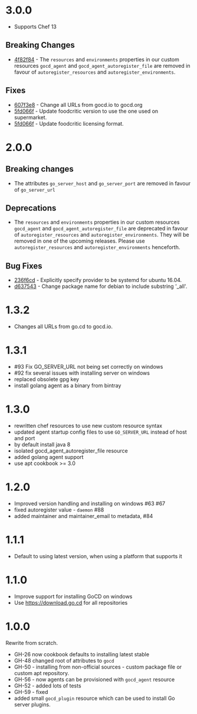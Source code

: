 # 3.0.0

* Supports Chef 13

## Breaking Changes

* [4f82f84](https://github.com/gocd/go-cookbook/commit/4f82f84) - The `resources` and `environments` properties in our custom resources `gocd_agent` and `gocd_agent_autoregister_file` are removed in favour of `autoregister_resources` and `autoregister_environments`.

## Fixes

* [607f3e8](https://github.com/gocd/go-cookbook/commit/607f3e8) - Change all URLs from gocd.io to gocd.org
* [5fd066f](https://github.com/gocd/go-cookbook/commit/5fd066f) - Update foodcritic version to use the one used on supermarket.
* [5fd066f](https://github.com/gocd/go-cookbook/commit/5fd066f) - Update foodcritic licensing format.

# 2.0.0

## Breaking changes

* The attributes `go_server_host` and `go_server_port` are removed in favour of `go_server_url`

## Deprecations

* The `resources` and `environments` properties in our custom resources `gocd_agent` and `gocd_agent_autoregister_file` are deprecated in favour of `autoregister_resources` and `autoregister_environments`.
They will be removed in one of the upcoming releases. Please use `autoregister_resources` and `autoregister_environments` henceforth. 

## Bug Fixes

* [236f6cd](https://github.com/gocd/go-cookbook/commit/236f6cd) - Explicitly specify provider to be systemd for ubuntu 16.04.
* [d637543](https://github.com/gocd/go-cookbook/commit/d637543) - Change package name for debian to include substring '_all'.


# 1.3.2

* Changes all URLs from go.cd to gocd.io.

# 1.3.1

 * #93 Fix GO_SERVER_URL not being set correctly on windows
 * #92 fix several issues with installing server on windows
 * replaced obsolete gpg key
 * install golang agent as a binary from bintray

# 1.3.0

 * rewritten chef resources to use new custom resource syntax
 * updated agent startup config files to use `GO_SERVER_URL` instead of host and port
 * by default install java 8
 * isolated gocd_agent_autoregister_file resource
 * added golang agent support
 * use apt cookbook >= 3.0

# 1.2.0

 * Improved version handling and installing on windows #63 #67
 * fixed autoregister value - `daemon` #88
 * added maintainer and maintainer_email to metadata, #84

# 1.1.1

* Default to using latest version, when using a platform that supports it

# 1.1.0

* Improve support for installing GoCD on windows
* Use https://download.go.cd for all repositories

# 1.0.0

Rewrite from scratch.

* GH-26 now cookbook defaults to installing latest stable
* GH-48 changed root of attributes to `gocd`
* GH-50 - installing from non-official sources - custom package file or custom apt repository.
* GH-56 - now agents can be provisioned with `gocd_agent` resource
* GH-52 - added lots of tests
* GH-59 - fixed
* added small `gocd_plugin` resource which can be used to install Go server plugins.
